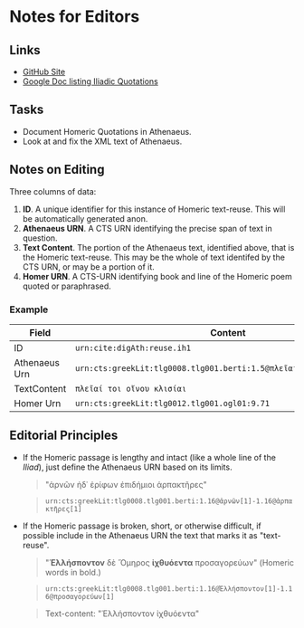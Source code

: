 # Notes for Editors

## Links

- [GitHub Site](https://github.com/OpenGreekAndLatin/DigitalAthenaeus)
- [Google Doc listing Iliadic Quotations](https://docs.google.com/spreadsheets/d/1rTRbkMAeymckZDqiJwF-hT1ZeVm-QmbHtjRxRJDjtTw/edit?usp=sharing)

## Tasks

- Document Homeric Quotations in Athenaeus.
- Look at and fix the XML text of Athenaeus.

## Notes on Editing

Three columns of data:

1. **ID**. A unique identifier for this instance of Homeric text-reuse. This will be automatically generated anon.
1. **Athenaeus URN**. A CTS URN identifying the precise span of text in question.
1. **Text Content**. The portion of the Athenaeus text, identified above, that is the Homeric text-reuse. This may be the whole of text identifed by the CTS URN, or may be a portion of it.
1. **Homer URN**. A CTS-URN identifying book and line of the Homeric poem quoted or paraphrased.

### Example

| Field | Content |
|-------|---------|
| ID | `urn:cite:digAth:reuse.ih1` |
| Athenaeus Urn | `urn:cts:greekLit:tlg0008.tlg001.berti:1.5@πλεῖαί[1]-1.5@κλισίαι[1]` | 
| TextContent | `πλεῖαί τοι οἴνου κλισίαι` | 
| Homer Urn | `urn:cts:greekLit:tlg0012.tlg001.ogl01:9.71` |

## Editorial Principles

- If the Homeric passage is lengthy and intact (like a whole line of the *Iliad*), just define the Athenaeus URN based on its limits.

	> "ἀρνῶν ἠδ᾽ ἐρίφων ἐπιδήμιοι ἁρπακτῆρες"

	> `urn:cts:greekLit:tlg0008.tlg001.berti:1.16@ἀρνῶν[1]-1.16@ἁρπακτῆρες[1]`

- If the Homeric passage is broken, short, or otherwise difficult, if possible include in the Athenaeus URN the text that marks it as "text-reuse". 

	> "**Ἑλλήσποντον** δὲ Ὅμηρος **ἰχθυόεντα** προσαγορεύων" (Homeric words in bold.)

	> `urn:cts:greekLit:tlg0008.tlg001.berti:1.16@Ἑλλήσποντον[1]-1.16@προσαγορεύων[1]`

	> Text-content: "Ἑλλήσποντον ἰχθυόεντα"

